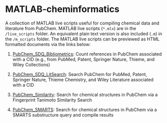 # MATLAB-cheminformatics
A collection of MATLAB live scripts useful for compiling chemical data
and literature from PubChem. MATLAB live scripts (`*.mlx`) are in the `/live_scripts` folder.
An equivalent plain text version is also included (`.m`) in the `/m_scripts` folder.
The MATLAB live scripts can be previewed as HTML formatted documents via the links below:

1. [PubChem_SDQ_Bibliometrics](https://vfscalfani.github.io/MATLAB-cheminformatics/live_scripts_html/PubChem_SDQ_Bibliometrics.html):
Count references in PubChem associated with a CID (e.g., from PubMed, Patent, Springer Nature, Thieme, and Wiley Collections)

2. [PubChem_SDQ_LitSearch](https://vfscalfani.github.io/MATLAB-cheminformatics/live_scripts_html/PubChem_SDQ_LitSearch.html):
Search PubChem for PubMed, Patent, Springer Nature, Thieme Chemistry, and Wiley Literature associated with a CID

3. [PubChem_Similarity](https://vfscalfani.github.io/MATLAB-cheminformatics/live_scripts_html/PubChem_Similarity.html):
Search for chemical structures in PubChem via a Fingerprint Tanimoto Similarity Search

4. [PubChem_SMARTS](https://vfscalfani.github.io/MATLAB-cheminformatics/live_scripts_html/PubChem_SMARTS.html):
Search for chemical structures in PubChem via a SMARTS substructure query and compile results
